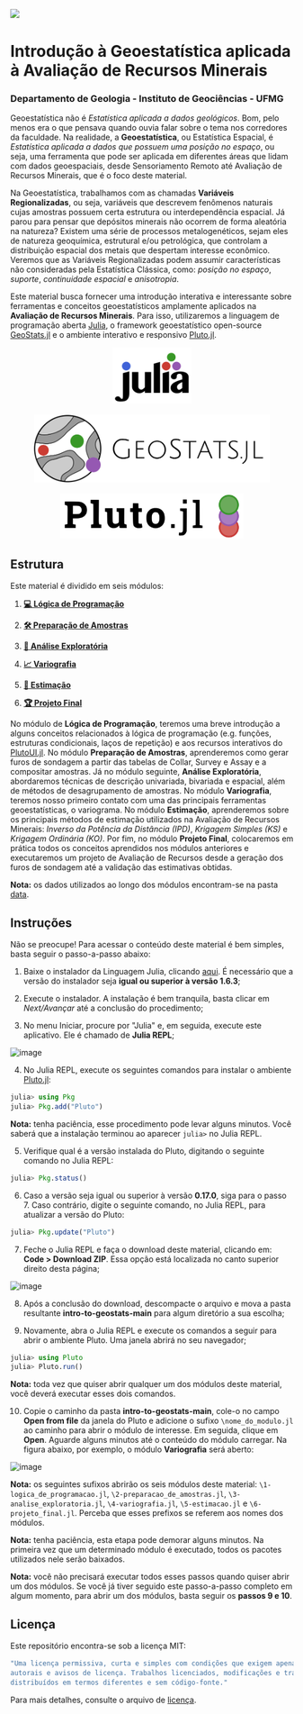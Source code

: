 <p align="left">
  <img src="https://logodownload.org/wp-content/uploads/2015/02/ufmg-logo-2.png" height="80"><br>
</p>

# Introdução à Geoestatística aplicada à Avaliação de Recursos Minerais
### Departamento de Geologia - Instituto de Geociências - UFMG

Geoestatística não é _Estatística aplicada a dados geológicos_. Bom, pelo menos era o que pensava quando ouvia falar sobre o tema nos corredores da faculdade. Na realidade, a **Geoestatística**, ou Estatística Espacial, é *Estatística aplicada a dados que possuem uma posição no espaço*, ou seja, uma ferramenta que pode ser aplicada em diferentes áreas que lidam com dados geoespaciais, desde Sensoriamento Remoto até Avaliação de Recursos Minerais, que é o foco deste material.

Na Geoestatística, trabalhamos com as chamadas **Variáveis Regionalizadas**, ou seja, variáveis que descrevem fenômenos naturais cujas amostras possuem certa estrutura ou interdependência espacial. Já parou para pensar que depósitos minerais não ocorrem de forma aleatória na natureza? Existem uma série de processos metalogenéticos, sejam eles de natureza geoquímica, estrutural e/ou petrológica, que controlam a distribuição espacial dos metais que despertam interesse econômico. Veremos que as Variáveis Regionalizadas podem assumir características não consideradas pela Estatística Clássica, como: _posição no espaço_, _suporte_, _continuidade espacial_ e _anisotropia_.

Este material busca fornecer uma introdução interativa e interessante sobre ferramentas e conceitos geoestatísticos amplamente aplicados na **Avaliação de Recursos Minerais**. Para isso, utilizaremos a linguagem de programação aberta [Julia](https://julialang.org/), o framework geoestatístico open-source [GeoStats.jl](https://juliaearth.github.io/GeoStats.jl/stable/) e o ambiente interativo e responsivo [Pluto.jl](https://github.com/fonsp/Pluto.jl).

<p align="center">
  <img alt="Julia Lang" src="https://github.com/JuliaLang/julia-logo-graphics/blob/master/images/julia-logo-color.svg" height="100"><br><br>
  <img alt="GeoStats.jl" src="https://github.com/JuliaEarth/GeoStats.jl/blob/master/docs/src/assets/logo-text.svg?raw=true" height="120"><br><br>
  <img alt="Pluto.jl" src="https://raw.githubusercontent.com/fonsp/Pluto.jl/dd0ead4caa2d29a3a2cfa1196d31e3114782d363/frontend/img/logo_white_contour.svg" height="80">
</p>

## Estrutura

Este material é dividido em seis módulos:

1. **[💻 Lógica de Programação](https://github.com/fnaghetini/intro-to-geostats/blob/main/1-logica_de_programacao.jl)**

2. **[🛠️ Preparação de Amostras](https://github.com/fnaghetini/intro-to-geostats/blob/main/2-preparacao_de_amostras.jl)**

3. **[🔎 Análise Exploratória](https://github.com/fnaghetini/intro-to-geostats/blob/main/3-analise_exploratoria.jl)**

4. **[📈 Variografia](https://github.com/fnaghetini/intro-to-geostats/blob/main/4-variografia.jl)**

5. **[🎯 Estimação](https://github.com/fnaghetini/intro-to-geostats/blob/main/5-estimacao.jl)**

6. **[🏆 Projeto Final](https://github.com/fnaghetini/intro-to-geostats/blob/main/6-projeto_final.jl)**

No módulo de **Lógica de Programação**, teremos uma breve introdução a alguns conceitos relacionados à lógica de programação (e.g. funções, estruturas condicionais, laços de repetição) e aos recursos interativos do [PlutoUI.jl](https://github.com/JuliaPluto/PlutoUI.jl). No módulo **Preparação de Amostras**, aprenderemos como gerar furos de sondagem a partir das tabelas de Collar, Survey e Assay e a compositar amostras. Já no módulo seguinte, **Análise Exploratória**, abordaremos técnicas de descrição univariada, bivariada e espacial, além de métodos de desagrupamento de amostras. No módulo **Variografia**, teremos nosso primeiro contato com uma das principais ferramentas geoestatísticas, o variograma. No módulo **Estimação**, aprenderemos sobre os principais métodos de estimação utilizados na Avaliação de Recursos Minerais: _Inverso da Potência da Distância (IPD)_, _Krigagem Simples (KS)_ e _Krigagem Ordinária (KO)_. Por fim, no módulo **Projeto Final**, colocaremos em prática todos os conceitos aprendidos nos módulos anteriores e executaremos um projeto de Avaliação de Recursos desde a geração dos furos de sondagem até a validação das estimativas obtidas.

**Nota:** os dados utilizados ao longo dos módulos encontram-se na pasta [data](https://github.com/fnaghetini/intro-to-geostats).

## Instruções

Não se preocupe! Para acessar o conteúdo deste material é bem simples, basta seguir o passo-a-passo abaixo:

1. Baixe o instalador da Linguagem Julia, clicando [aqui](https://julialang.org/downloads/). É necessário que a versão do instalador seja **igual ou superior à versão 1.6.3**;

2. Execute o instalador. A instalação é bem tranquila, basta clicar em _Next/Avançar_ até a conclusão do procedimento;

3. No menu Iniciar, procure por "Julia" e, em seguida, execute este aplicativo. Ele é chamado de **Julia REPL**;

![image](https://user-images.githubusercontent.com/63740520/139559000-5d0123ad-5fe8-4318-b721-8745e880cf1d.png)

4. No Julia REPL, execute os seguintes comandos para instalar o ambiente [Pluto.jl](https://github.com/fonsp/Pluto.jl):
```julia
julia> using Pkg
julia> Pkg.add("Pluto")
```
**Nota:** tenha paciência, esse procedimento pode levar alguns minutos. Você saberá que a instalação terminou ao aparecer `julia>` no Julia REPL.

5. Verifique qual é a versão instalada do Pluto, digitando o seguinte comando no Julia REPL:

```julia
julia> Pkg.status()
```
6. Caso a versão seja igual ou superior à versão **0.17.0**, siga para o passo 7. Caso contrário, digite o seguinte comando, no Julia REPL, para atualizar a versão do Pluto:

```julia
julia> Pkg.update("Pluto")
```

7. Feche o Julia REPL e faça o download deste material, clicando em: **Code > Download ZIP**. Essa opção está localizada no canto superior direito desta página;

![image](https://user-images.githubusercontent.com/63740520/139559269-dbca805f-0b8f-4280-bdad-7f21dfbf3aea.png)

8. Após a conclusão do download, descompacte o arquivo e mova a pasta resultante **intro-to-geostats-main** para algum diretório a sua escolha;

9. Novamente, abra o Julia REPL e execute os comandos a seguir para abrir o ambiente Pluto. Uma janela abrirá no seu navegador;

```julia
julia> using Pluto
julia> Pluto.run()
```

**Nota:** toda vez que quiser abrir qualquer um dos módulos deste material, você deverá executar esses dois comandos.

10. Copie o caminho da pasta **intro-to-geostats-main**, cole-o no campo **Open from file** da janela do Pluto e adicione o sufixo `\nome_do_modulo.jl` ao caminho para abrir o módulo de interesse. Em seguida, clique em **Open**. Aguarde alguns minutos até o conteúdo do módulo carregar. Na figura abaixo, por exemplo, o módulo **Variografia** será aberto:

![image](https://user-images.githubusercontent.com/63740520/139559509-8f699d90-632c-45da-8577-8ad45ac92d2f.png)

**Nota:** os seguintes sufixos abrirão os seis módulos deste material: `\1-logica_de_programacao.jl`, `\2-preparacao_de_amostras.jl`, `\3-analise_exploratoria.jl`, `\4-variografia.jl`, `\5-estimacao.jl` e `\6-projeto_final.jl`. Perceba que esses prefixos se referem aos nomes dos módulos.

**Nota:** tenha paciência, esta etapa pode demorar alguns minutos. Na primeira vez que um determinado módulo é executado, todos os pacotes utilizados nele serão baixados.

**Nota:** você não precisará executar todos esses passos quando quiser abrir um dos módulos. Se você já tiver seguido este passo-a-passo completo em algum momento, para abrir um dos módulos, basta seguir os **passos 9 e 10**.

## Licença

Este repositório encontra-se sob a licença MIT:

```bash
"Uma licença permissiva, curta e simples com condições que exigem apenas a preservação de direitos
autorais e avisos de licença. Trabalhos licenciados, modificações e trabalhos maiores podem ser
distribuídos em termos diferentes e sem código-fonte."
```

Para mais detalhes, consulte o arquivo de [licença](https://github.com/fnaghetini/intro-to-geostats/blob/main/LICENSE).
